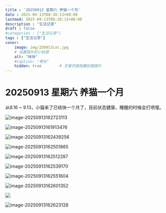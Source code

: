 ```yaml
---
title : '20250913 星期六 养猫一个月'
date : 2025-09-13T08:30:13+08:00
lastmod: 2025-09-13T08:20:13+08:00
description : "生活记录" 
draft : false    
#categories : ["生活记录"]
tags : ["生活记录"]
cover: 
    image: img/250913cat.jpg
    # 设置图片的小标题
    alt: "咪咪"
    #caption: "琴女"
    hidden: true        # 文章页面隐藏封面图片
---
```


# 20250913 星期六 养猫一个月

从8.16 ~ 9.13，小猫来了已经快一个月了，目前状态健康，睡醒的时候会打喷嚏。

![image-20250913162723113](https://raw.githubusercontent.com/Kennems/blog-image/main/image-20250913162723113.png)

![image-20250913161913476](https://raw.githubusercontent.com/Kennems/blog-image/main/image-20250913161913476.png)

![image-20250913162439256](C:\Users\Acer\AppData\Roaming\Typora\typora-user-images\image-20250913162439256.png)

![image-20250913162501865](https://raw.githubusercontent.com/Kennems/blog-image/main/image-20250913162501865.png)

![image-20250913162512287](https://raw.githubusercontent.com/Kennems/blog-image/main/image-20250913162512287.png)

![image-20250913162539170](https://raw.githubusercontent.com/Kennems/blog-image/main/image-20250913162539170.png)

![image-20250913162551604](https://raw.githubusercontent.com/Kennems/blog-image/main/image-20250913162551604.png)

![image-20250913162601352](https://raw.githubusercontent.com/Kennems/blog-image/main/image-20250913162601352.png)

<img src="https://raw.githubusercontent.com/Kennems/blog-image/main/image-20250913162551604.png"/>

![image-20250913162623128](https://raw.githubusercontent.com/Kennems/blog-image/main/image-20250913162623128.png)